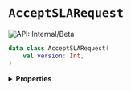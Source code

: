 # `AcceptSLARequest`


![API: Internal/Beta](https://img.shields.io/static/v1?label=API&message=Internal/Beta&color=red&style=flat-square)



```kotlin
data class AcceptSLARequest(
    val version: Int,
)
```

<details>
<summary>
<b>Properties</b>
</summary>

<details>
<summary>
<code>version</code>: <code><code><a href='https://kotlinlang.org/api/latest/jvm/stdlib/kotlin/-int/'>Int</a></code></code>
</summary>





</details>



</details>

